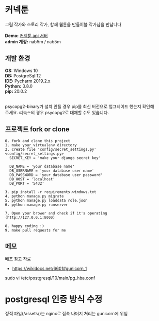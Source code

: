 # 커넥툰
그림 작가와 스토리 작가, 함께 웹툰을 만들어볼 작가님을 만납니다 <br><br>
<b>Demo:</b> [커넥툰 api 서버](https://go.aws/3bm78Qx)<br>
<b>admin 계정:</b> nab5m / nab5m

## 개발 환경
<b>OS:</b> Windows 10 <br>
<b>DB:</b> PostgreSql 12 <br>
<b>IDE:</b> Pycharm 2019.2.x <br>
<b>Python:</b> 3.8.0 <br>
<b>pip:</b> 20.0.2 <br><br>

psycopg2-binary가 설치 안될 경우 pip를 최신 버전으로 업그레이드 했는지 확인해주세요. 리눅스의 경우 psycopg2로 대체할 수도 있습니다.<br>

## 프로젝트 fork or clone
```shell script
0. fork and clone this project
1. make your virtualenv directory
2. create file 'config/secret_settings.py'
<config/secret_settings.py>
  SECRET_KEY = 'make your django secret key'

  DB_NAME = 'your database name'
  DB_USERNAME = 'your database user name'
  DB_PASSWORD = 'your database user password'
  DB_HOST = 'localhost'
  DB_PORT = '5432'

3. pip install -r requirements.windows.txt
4. python manage.py migrate
5. python manage.py loaddata role.json 
6. python manage.py runserver

7. Open your brower and check if it's operating (http://127.0.0.1:8000)

8. happy coding :)
9. make pull requests for me
```

## 메모
배포 참고 자료
- https://wikidocs.net/6601#gunicorn_1

sudo vi /etc/postgresql/10/main/pg_hba.conf
# postgresql 인증 방식 수정

정적 파일(/assets/)는 nginx로 접속
나머지 처리는 gunicorn에 위임
